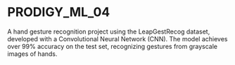 # PRODIGY_ML_04
A hand gesture recognition project using the LeapGestRecog dataset, developed with a Convolutional Neural Network (CNN). The model achieves over 99% accuracy on the test set, recognizing gestures from grayscale images of hands.
